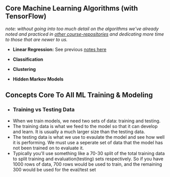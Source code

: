 ## Core Machine Learning Algorithms (with TensorFlow)

_note: without going into too much detail on the algorithms we've already noted and practiced in [other course-repositories](https://github.com/stall84/ml-basics-exercises-notes/tree/main/notes) and dedicating more time to those that are newer to us._

- **Linear Regression:** See previous [notes here](https://github.com/stall84/ml-basics-exercises-notes/blob/main/notes/6-simple-linear-regresion.md)

- **Classification**

- **Clustering**

- **Hidden Markov Models**

## Concepts Core To All ML Training & Modeling

- ### Training vs Testing Data
- When we train models, we need two sets of data: training and testing.
- The training data is what we feed to the model so that it can develop and learn. It is usually a much larger size than the testing data.
- The testing data is what we use to evaulate the model and see how well it is performing. We must use a seperate set of data that the model has not been trained on to evaluate it.
- Typically you'll use something like a 70-30 split of the total training data to split training and evaluation(testing) sets respectively. So if you have 1000 rows of data, 700 rows would be used to train, and the remaining 300 would be used for the eval/test set
